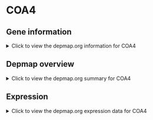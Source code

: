 <h1>COA4</h1>

<h2>Gene information</h2>
<details>
  <summary>Click to view the depmap.org information for COA4</summary>
  <p><a href="https://depmap.org/portal/gene/COA4?tab=about" target="_BLANK">Open page in a new tab...</a></p>
  <iframe src="https://depmap.org/portal/gene/COA4?tab=about" style="border:none;width:100%;height:800px"></iframe>
</details>

<h2>Depmap overview</h2>
<details>
  <summary>Click to view the depmap.org summary for COA4</summary>
  <p><a href="https://depmap.org/portal/gene/COA4?tab=overview" target="_BLANK">Open page in a new tab...</a></p>
  <iframe src="https://depmap.org/portal/gene/COA4?tab=overview" style="border:none;width:100%;height:800px"></iframe>
</details>

<h2>Expression</h2>
<details>
  <summary>Click to view the depmap.org expression data for COA4</summary>
  <p><a href="https://depmap.org/portal/gene/COA4?tab=characterization" target="_BLANK">Open page in a new tab...</a></p>
  <iframe src="https://depmap.org/portal/gene/COA4?tab=characterization" style="border:none;width:100%;height:800px"></iframe>
</details>


<!--
<h2>Reactome Pathway diagram</h2>
<details>
  <summary>Click to view the Reactome pathway for COA4</summary>
  <p><a href="PURL" target="_BLANK">Open page in a new tab...</a></p>
  PNAME
</details>
-->


